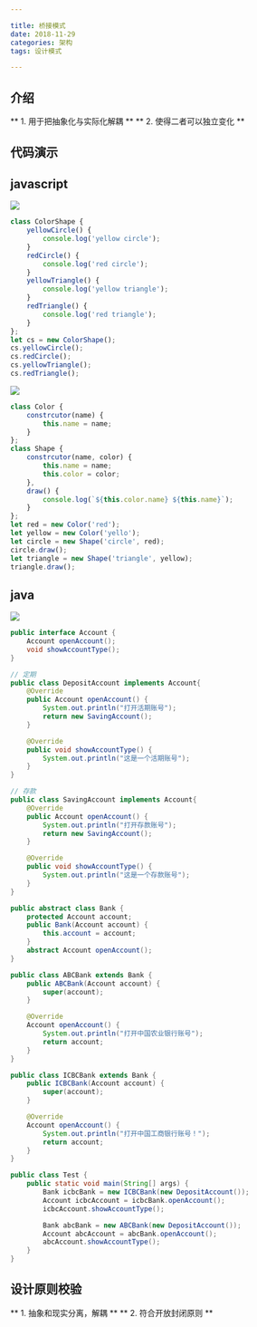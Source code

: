 ```yaml
---

title: 桥接模式
date: 2018-11-29
categories: 架构
tags: 设计模式

---
```


## 介绍
** 1.  用于把抽象化与实际化解耦 **
** 2.  使得二者可以独立变化 **

## 代码演示

## javascript

[![](http://118.24.216.136:80/blog/img/2018-11-29/a.png)](http://118.24.216.136:80/blog/img/2018-11-29/a.png)

```javascript
class ColorShape {
	yellowCircle() {
		console.log('yellow circle');
	}
	redCircle() {
		console.log('red circle');
	}
	yellowTriangle() {
		console.log('yellow triangle');
	}
	redTriangle() {
		console.log('red triangle');
	}
};
let cs = new ColorShape();
cs.yellowCircle();
cs.redCircle();
cs.yellowTriangle();
cs.redTriangle();
```

[![](http://118.24.216.136:80/blog/img/2018-11-29/s.png)](http://118.24.216.136:80/blog/img/2018-11-29/s.png)

```javascript
class Color {
	constrcutor(name) {
		this.name = name;
	}
};
class Shape {
	constrcutor(name, color) {
		this.name = name;
		this.color = color;
	},
	draw() {
		console.log(`${this.color.name} ${this.name}`);
	}
};
let red = new Color('red');
let yellow = new Color('yello');
let circle = new Shape('circle', red);
circle.draw();
let triangle = new Shape('triangle', yellow);
triangle.draw();
```

## java

[![](http://118.24.216.136/blog/img/2018-11-29/e18ba917f76074b4ed11f4134ca5c62.png)](http://118.24.216.136/blog/img/2018-11-29/e18ba917f76074b4ed11f4134ca5c62.png)

```java
public interface Account {
	Account openAccount();
	void showAccountType();
}

// 定期
public class DepositAccount implements Account{
	@Override
	public Account openAccount() {
		System.out.println("打开活期账号");
		return new SavingAccount();
	}

	@Override
	public void showAccountType() {
		System.out.println("这是一个活期账号");
	}
}

// 存款
public class SavingAccount implements Account{
	@Override
	public Account openAccount() {
		System.out.println("打开存款账号");
		return new SavingAccount();
	}

	@Override
	public void showAccountType() {
		System.out.println("这是一个存款账号");
	}
}

public abstract class Bank {
	protected Account account;
	public Bank(Account account) {
		this.account = account;
	}
	abstract Account openAccount();
}

public class ABCBank extends Bank {
	public ABCBank(Account account) {
		super(account);
	}

	@Override
	Account openAccount() {
		System.out.println("打开中国农业银行账号");
		return account;
	}
}

public class ICBCBank extends Bank {
	public ICBCBank(Account account) {
		super(account);
	}

	@Override
	Account openAccount() {
		System.out.println("打开中国工商银行账号！");
		return account;
	}
}

public class Test {
	public static void main(String[] args) {
		Bank icbcBank = new ICBCBank(new DepositAccount());
		Account icbcAccount = icbcBank.openAccount();
		icbcAccount.showAccountType();

		Bank abcBank = new ABCBank(new DepositAccount());
		Account abcAccount = abcBank.openAccount();
		abcAccount.showAccountType();
	}
}
```

## 设计原则校验
** 1.  抽象和现实分离，解耦 **
** 2.  符合开放封闭原则 **